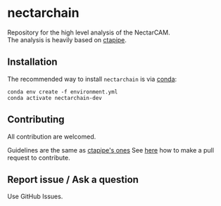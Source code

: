 # nectarchain

Repository for the high level analysis of the NectarCAM.  
The analysis is heavily based on [ctapipe](https://github.com/cta-observatory/ctapipe).


## Installation

The recommended way to install `nectarchain` is via [conda](https://anaconda.org/):

```
conda env create -f environment.yml
conda activate nectarchain-dev
```


## Contributing

All contribution are welcomed.

Guidelines are the same as [ctapipe's ones](https://cta-observatory.github.io/ctapipe/development/index.html)
See [here](https://cta-observatory.github.io/ctapipe/development/pullrequests.html) how to make a pull request to contribute.


## Report issue / Ask a question

Use GitHub Issues.
